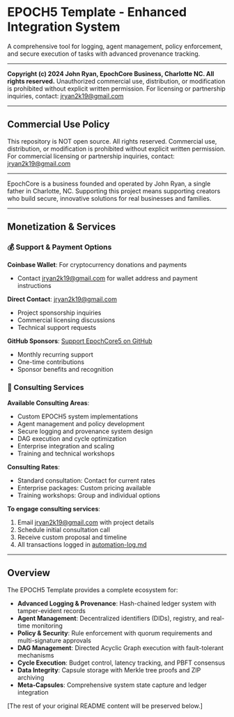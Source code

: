 # EPOCH5 Template - Enhanced Integration System

A comprehensive tool for logging, agent management, policy enforcement, and secure execution of tasks with advanced provenance tracking.

---

**Copyright (c) 2024 John Ryan, EpochCore Business, Charlotte NC. All rights reserved.**
Unauthorized commercial use, distribution, or modification is prohibited without explicit written permission.
For licensing or partnership inquiries, contact: jryan2k19@gmail.com

---

## Commercial Use Policy

This repository is NOT open source. All rights reserved.
Commercial use, distribution, or modification is prohibited without explicit written permission.
For commercial licensing or partnership inquiries, contact: jryan2k19@gmail.com

---

EpochCore is a business founded and operated by John Ryan, a single father in Charlotte, NC. Supporting this project means supporting creators who build secure, innovative solutions for real businesses and families.

---

## Monetization & Services

### 💰 Support & Payment Options

**Coinbase Wallet**: For cryptocurrency donations and payments
- Contact jryan2k19@gmail.com for wallet address and payment instructions

**Direct Contact**: jryan2k19@gmail.com
- Project sponsorship inquiries
- Commercial licensing discussions
- Technical support requests

**GitHub Sponsors**: [Support EpochCore5 on GitHub](https://github.com/sponsors/EpochCore5)
- Monthly recurring support
- One-time contributions
- Sponsor benefits and recognition

### 🔧 Consulting Services

**Available Consulting Areas**:
- Custom EPOCH5 system implementations
- Agent management and policy development
- Secure logging and provenance system design
- DAG execution and cycle optimization
- Enterprise integration and scaling
- Training and technical workshops

**Consulting Rates**:
- Standard consultation: Contact for current rates
- Enterprise packages: Custom pricing available
- Training workshops: Group and individual options

**To engage consulting services**:
1. Email jryan2k19@gmail.com with project details
2. Schedule initial consultation call
3. Receive custom proposal and timeline
4. All transactions logged in [automation-log.md](automation-log.md)

---

## Overview

The EPOCH5 Template provides a complete ecosystem for:

- **Advanced Logging & Provenance**: Hash-chained ledger system with tamper-evident records
- **Agent Management**: Decentralized identifiers (DIDs), registry, and real-time monitoring
- **Policy & Security**: Rule enforcement with quorum requirements and multi-signature approvals
- **DAG Management**: Directed Acyclic Graph execution with fault-tolerant mechanisms
- **Cycle Execution**: Budget control, latency tracking, and PBFT consensus
- **Data Integrity**: Capsule storage with Merkle tree proofs and ZIP archiving
- **Meta-Capsules**: Comprehensive system state capture and ledger integration

[The rest of your original README content will be preserved below.]